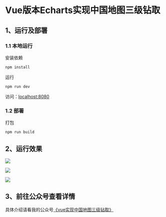 # Vue版本Echarts实现中国地图三级钻取

## 1、运行及部署

### 1.1 本地运行
安装依赖

```
npm install
```
运行
```
npm run dev
```
访问：[localhost:8080](localhost:8080)
### 1.2 部署
打包
```
npm run build
```

## 2、运行效果<br/>
![](https://mmbiz.qpic.cn/mmbiz_png/6Nme2xEYxU6etIFZiaHzvjaPfjnqCbqCsfVjvZ3QnoVBQGqrL8dOkxNrRJ6EBMI6libqJFOwgDYm4EiaD7ibv0IzicQ/640?wx_fmt=png&tp=webp&wxfrom=5&wx_lazy=1&wx_co=1)

![](https://mmbiz.qpic.cn/mmbiz_png/6Nme2xEYxU6etIFZiaHzvjaPfjnqCbqCsibWQekepHcXxic3q0LPEjS8TetnzyENggWeXSg9ibicuePVHObH8l9Kbng/640?wx_fmt=png&tp=webp&wxfrom=5&wx_lazy=1&wx_co=1)

![](https://mmbiz.qpic.cn/mmbiz_png/6Nme2xEYxU6etIFZiaHzvjaPfjnqCbqCsss75mrWwyI4JDdrFQK273ibQmjLvnNsfR9wUZo7XBvD3OIknbP2wt7Q/640?wx_fmt=png&tp=webp&wxfrom=5&wx_lazy=1&wx_co=1)

## 3、前往公众号查看详情<br/> 
具体介绍请看我的公众号[《vue实现中国地图三级钻取》](https://mp.weixin.qq.com/s/fWnZuU79kHi_l_RWkA8zxQ)<br/> 
